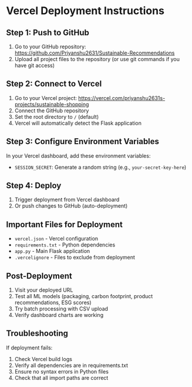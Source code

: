 # Vercel Deployment Instructions

## Step 1: Push to GitHub

1. Go to your GitHub repository: https://github.com/Priyanshu2631/Sustainable-Recommendations
2. Upload all project files to the repository (or use git commands if you have git access)

## Step 2: Connect to Vercel

1. Go to your Vercel project: https://vercel.com/priyanshu2631s-projects/sustainable-shopping
2. Connect the GitHub repository
3. Set the root directory to `/` (default)
4. Vercel will automatically detect the Flask application

## Step 3: Configure Environment Variables

In your Vercel dashboard, add these environment variables:

- `SESSION_SECRET`: Generate a random string (e.g., `your-secret-key-here`)

## Step 4: Deploy

1. Trigger deployment from Vercel dashboard
2. Or push changes to GitHub (auto-deployment)

## Important Files for Deployment

- `vercel.json` - Vercel configuration
- `requirements.txt` - Python dependencies
- `app.py` - Main Flask application
- `.vercelignore` - Files to exclude from deployment

## Post-Deployment

1. Visit your deployed URL
2. Test all ML models (packaging, carbon footprint, product recommendations, ESG scores)
3. Try batch processing with CSV upload
4. Verify dashboard charts are working

## Troubleshooting

If deployment fails:
1. Check Vercel build logs
2. Verify all dependencies are in requirements.txt
3. Ensure no syntax errors in Python files
4. Check that all import paths are correct